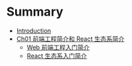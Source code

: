 # Summary

* [Introduction](README.md)
* [Ch01 前端工程简介和 React 生态系简介](/Ch01/README.md#ch01-前端工程简介和-react-生态系简介)
  * [Web 前端工程入门简介](Ch01/front-end-introduction.md)
  * [React 生态系入门简介](Ch01/react-ecosystem-introduction.md)

